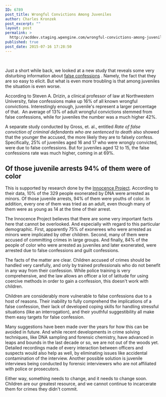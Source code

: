 ```yaml
---
ID: 6789
post_title: Wrongful Convictions Among Juveniles
author: Charles Kronzek
post_excerpt: ""
layout: post
permalink: >
  http://acddev.staging.wpengine.com/wrongful-convictions-among-juveniles.html
published: true
post_date: 2015-07-16 17:28:50
---
```

&nbsp;

Just a short while back, we looked at a new study that reveals some very disturbing information about <a href="http://acddev.staging.wpengine.com/false-confession-and-you-thought-it-couldnt-happen-to-you.html" target="_blank">false confessions</a> . Namely, the fact that they are so easy to elicit. But what is even more troubling is that among juveniles the situation is even worse.<!--more-->

According to Steven A. Drizin, a clinical professor of law at Northwestern University, false confessions make up 16% of all known wrongful convictions. Interestingly enough, juvenile's represent a larger percentage of that.  An average of 13% of adult wrongful convictions stemmed from false confessions, while for juveniles the number was a much higher 42%.

A separate study conducted by Gross, et. al., entitled <em>Rate of false conviction of criminal defendants who are sentenced to death</em> also showed that the younger the accused, the more likely they are to falsely confess. Specifically, 25% of juveniles aged 16 and 17 who were wrongly convicted, were due to false confessions. But for juveniles aged 12 to 15, the false confessions rate was much higher, coming in at 69%.


<h2>Of those juvenile arrests 94% of them were of color</h2>

This is supported by research done by the <a href="http://www.innocenceproject.org/" target="_blank">Innocence Project</a>. According to their data, 10% of the 329 people exonerated by DNA were arrested as minors. Of those juvenile arrests, 94% of them were youths of color. In addition, every one of them was tried as an adult, even though many of them were as young as 14 at the time of their arrest.

The Innocence Project believes that there are some very important facts here that cannot be overlooked. And especially with regard to this particular demographic. First, apparently 75% of exonerees who were arrested as minors were implicated by other children. Second, many of them were accused of committing crimes in large groups. And finally, 84% of the people of color who were arrested as juveniles and later exonerated, were arrested due to false confessions and guilt confessions.

The facts of the matter are clear. Children accused of crimes should be handled very carefully, and only by trained professionals who do not benefit in any way from their confession. While police training is very comprehensive, and the law allows an officer a lot of latitude for using coercive methods in order to gain a confession, this doesn't work with children.

Children are considerably more vulnerable to false confessions due to a host of reasons. Their inability to fully comprehend the implications of a false confession, their lack of developed coping skills for handling stressful situations (like an interrogation), and their youthful suggestibility all make them easy targets for false confession.

Many suggestions have been made over the years for how this can be avoided in future. And while recent developments in crime solving techniques, like DNA sampling and forensic chemistry, have advanced in leaps and bounds in the last decade or so, we are not out of the woods yet. Detailed recordings made of every interaction between officers and suspects would also help as well, by eliminating issues like accidental contamination of the interview. Another possible solution is juvenile interviews being conducted by forensic interviewers who are not affiliated with police or prosecutors.

Either way, something needs to change, and it needs to change soon. Children are our greatest resource, and we cannot continue to incarcerate them for crimes they didn't commit.